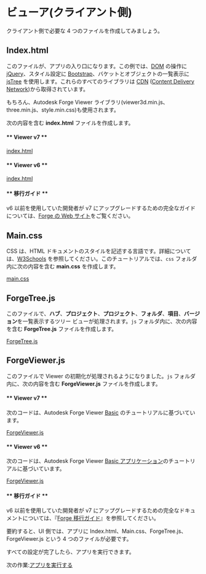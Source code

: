 # ビューア(クライアント側)

クライアント側で必要な 4 つのファイルを作成してみましょう。

## Index.html

このファイルが、アプリの入り口になります。この例では、[DOM](https://www.w3schools.com/js/js_htmldom.asp) の操作に [jQuery](https://jquery.com)、スタイル設定に [Bootstrap](https://getbootstrap.com/)、バケットとオブジェクトの一覧表示に [jsTree](https://www.jstree.com) を使用します。これらのすべてのライブラリは [CDN](https://cdnjs.com/) ([Content Delivery Network](https://en.wikipedia.org/wiki/Content_delivery_network))から取得されています。

もちろん、Autodesk Forge Viewer ライブラリ(viewer3d.min.js、three.min.js、style.min.css)も使用されます。

次の内容を含む **index.html** ファイルを作成します。

<!-- tabs:start -->

#### \** Viewer v7 \*\*

[index.html](_snippets/viewhubmodels/common/index.v7.html ':include :type=code html')

#### \** Viewer v6 \*\*

[index.html](_snippets/viewhubmodels/common/index.v6.html ':include :type=code html')

#### \** 移行ガイド \*\*

v6 以前を使用していた開発者が v7 にアップグレードするための完全なガイドについては、[Forge の Web サイト](https://forge.autodesk.com/en/docs/viewer/v7/change_history/changelog_v7/migration_guide_v6_to_v7/)をご覧ください。

<!-- tabs:end -->

## Main.css

CSS は、HTML ドキュメントのスタイルを記述する言語です。詳細については、[W3Schools](https://www.w3schools.com/css/) を参照してください。このチュートリアルでは、`css` フォルダ内に次の内容を含む **main.css** を作成します。

[main.css](_snippets/viewhubmodels/common/main.css ':include :type=code css')

## ForgeTree.js

このファイルで、**ハブ**、**プロジェクト**、**プロジェクト**、**フォルダ**、**項目**、**バージョン**を一覧表示するツリー ビューが処理されます。`js` フォルダ内に、次の内容を含む **ForgeTree.js** ファイルを作成します。

[ForgeTree.js](_snippets/viewhubmodels/common/ForgeTree.js ':include :type=code javascript')

## ForgeViewer.js

このファイルで Viewer の初期化が処理されるようになりました。`js` フォルダ内に、次の内容を含む **ForgeViewer.js** ファイルを作成します。

<!-- tabs:start -->

#### \** Viewer v7 \*\*

次のコードは、Autodesk Forge Viewer [Basic](https://forge.autodesk.com/en/docs/viewer/v7/developers_guide/viewer_basics/initialization/) のチュートリアルに基づいています。

[ForgeViewer.js](_snippets/viewhubmodels/common/ForgeViewer.v7.js ':include :type=code javascript')

#### \** Viewer v6 \*\*

次のコードは、Autodesk Forge Viewer [Basic アプリケーション](https://forge.autodesk.com/en/docs/viewer/v6/tutorials/basic-application/)のチュートリアルに基づいています。

[ForgeViewer.js](_snippets/viewhubmodels/common/ForgeViewer.v6.js ':include :type=code javascript')

#### \** 移行ガイド \*\*

v6 以前を使用していた開発者が v7 にアップグレードするための完全なドキュメントについては、『[Forge 移行ガイド](https://forge.autodesk.com/en/docs/viewer/v7/change_history/changelog_v7/migration_guide_v6_to_v7/)』を参照してください。

<!-- tabs:end -->

要約すると、UI 側では、アプリに Index.html、Main.css、ForgeTree.js、ForgeViewer.js という 4 つのファイルが必要です。

すべての設定が完了したら、アプリを実行できます。

次の作業:[アプリを実行する](environment/rundebug/3legged)
